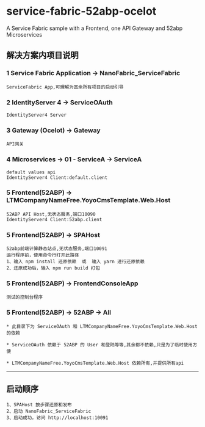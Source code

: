 # service-fabric-52abp-ocelot
A Service Fabric sample with a Frontend, one API Gateway and 52abp Microservices

## 解决方案内项目说明

### 1 Service Fabric Application -> NanoFabric_ServiceFabric
    ServiceFabric App,可理解为其余所有项目的启动引导


### 2 IdentityServer 4 -> ServiceOAuth 
    IdentityServer4 Server


### 3 Gateway (Ocelot) -> Gateway
    API网关

### 4 Microservices -> 01 - ServiceA -> ServiceA
    default values api
    IdentityServer4 Client:default.client


### 5 Frontend(52ABP) -> LTMCompanyNameFree.YoyoCmsTemplate.Web.Host
  
    52ABP API Host,无状态服务,端口10090
    IdentityServer4 Client:52abp.client


###  5 Frontend(52ABP) -> SPAHost

    52abp前端计算静态站点,无状态服务,端口10091
    运行程序前，使用命令行打开此路径
    1、输入 npm install 还原依赖  或  输入 yarn 进行还原依赖
    2、还原成功后，输入 npm run build 打包


### 5 Frontend(52ABP) -> FrontendConsoleApp

    测试的控制台程序



### 5 Frontend(52ABP) -> 52ABP -> All 
    * 此目录下为 ServiceOAuth 和 LTMCompanyNameFree.YoyoCmsTemplate.Web.Host的依赖

    * ServiceOAuth 依赖于 52ABP 的 User 和登陆等等,其余都不依赖,只是为了临时使用方便

    * LTMCompanyNameFree.YoyoCmsTemplate.Web.Host 依赖所有,并提供所有api

---

## 启动顺序
    1、SPAHost 按步骤还原和发布
    2、启动 NanoFabric_ServiceFabric 
    3、启动成功，访问 http://localhost:10091




